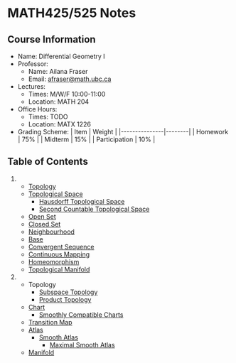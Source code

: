 # MATH425/525 Notes
## Course Information
* Name: Differential Geometry I
* Professor:
    * Name: Ailana Fraser
    * Email: afraser@math.ubc.ca
* Lectures:
    * Times: M/W/F 10:00-11:00
    * Location: MATH 204
* Office Hours:
    * Times: TODO
    * Location: MATX 1226
* Grading Scheme:
    | Item          | Weight |
    |---------------|--------|
    | Homework      | 75%    |
    | Midterm       | 15%    |
    | Participation | 10%    |
## Table of Contents
1.
    * [Topology](topology)
    * [Topological Space](topological_space)
        * [Hausdorff Topological Space](topological_space/hausdorff)
        * [Second Countable Topological Space](topological_space/second-countable)
    * [Open Set](open_set)
    * [Closed Set](closed_set)
    * [Neighbourhood](neighbourhood)
    * [Base](base)
    * [Convergent Sequence](convergent_sequence)
    * [Continuous Mapping](continuous_mapping)
    * [Homeomorphism](homeomorphism)
    * [Topological Manifold](topological_manifold)

2.
    * Topology
        * [Subspace Topology](topology/subspace)
        * [Product Topology](topology/product)
    * [Chart](chart)
        * [Smoothly Compatible Charts](chart/smoothly_compatible)
    * [Transition Map](transition_map)
    * [Atlas](atlas)
        * [Smooth Atlas](atlas/smooth)
            * [Maximal Smooth Atlas](stlas/smooth/maximal)
    * [Manifold](manifold)
